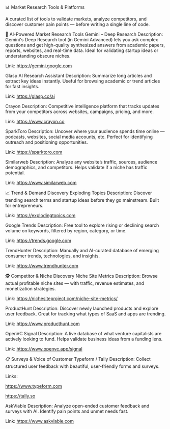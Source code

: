 📊 Market Research Tools & Platforms

A curated list of tools to validate markets, analyze competitors, and discover customer pain points — before writing a single line of code.

🧠 AI-Powered Market Research Tools
Gemini – Deep Research
Description: Gemini's Deep Research tool (in Gemini Advanced) lets you ask complex questions and get high-quality synthesized answers from academic papers, reports, websites, and real-time data. Ideal for validating startup ideas or understanding obscure niches.

Link: https://gemini.google.com

Glasp AI Research Assistant
Description: Summarize long articles and extract key ideas instantly. Useful for browsing academic or trend articles for fast insights.

Link: https://glasp.co/ai

Crayon
Description: Competitive intelligence platform that tracks updates from your competitors across websites, campaigns, pricing, and more.

Link: https://www.crayon.co

SparkToro
Description: Uncover where your audience spends time online — podcasts, websites, social media accounts, etc. Perfect for identifying outreach and positioning opportunities.

Link: https://sparktoro.com

Similarweb
Description: Analyze any website’s traffic, sources, audience demographics, and competitors. Helps validate if a niche has traffic potential.

Link: https://www.similarweb.com

📈 Trend & Demand Discovery
Exploding Topics
Description: Discover trending search terms and startup ideas before they go mainstream. Built for entrepreneurs.

Link: https://explodingtopics.com

Google Trends
Description: Free tool to explore rising or declining search volume on keywords, filtered by region, category, or time.

Link: https://trends.google.com

TrendHunter
Description: Manually and AI-curated database of emerging consumer trends, technologies, and insights.

Link: https://www.trendhunter.com

🕵️ Competitor & Niche Discovery
Niche Site Metrics
Description: Browse actual profitable niche sites — with traffic, revenue estimates, and monetization strategies.

Link: https://nichesiteproject.com/niche-site-metrics/

ProductHunt
Description: Discover newly launched products and explore user feedback. Great for tracking what types of SaaS and apps are trending.

Link: https://www.producthunt.com

OpenVC Signal
Description: A live database of what venture capitalists are actively looking to fund. Helps validate business ideas from a funding lens.

Link: https://www.openvc.app/signal

📋 Surveys & Voice of Customer
Typeform / Tally
Description: Collect structured user feedback with beautiful, user-friendly forms and surveys.

Links:

https://www.typeform.com

https://tally.so

AskViable
Description: Analyze open-ended customer feedback and surveys with AI. Identify pain points and unmet needs fast.

Link: https://www.askviable.com
